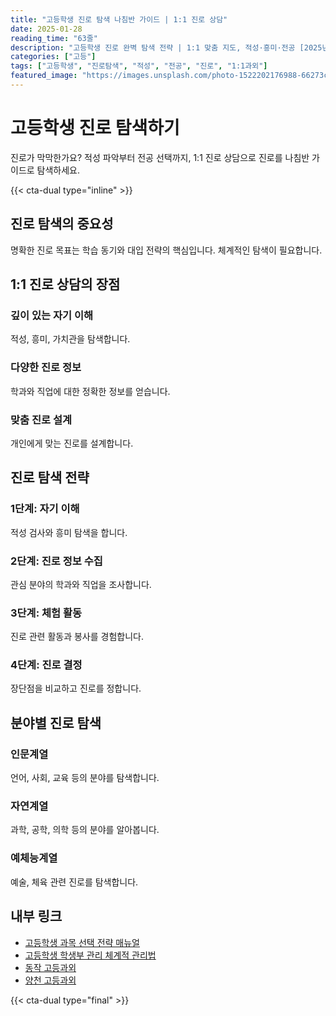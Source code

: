 ```yaml
---
title: "고등학생 진로 탐색 나침반 가이드 | 1:1 진로 상담"
date: 2025-01-28
reading_time: "63줄"
description: "고등학생 진로 완벽 탐색 전략 | 1:1 맞춤 지도, 적성·흥미·전공 [2025년]"
categories: ["고등"]
tags: ["고등학생", "진로탐색", "적성", "전공", "진로", "1:1과외"]
featured_image: "https://images.unsplash.com/photo-1522202176988-66273c2fd55f?w=1200&h=630&fit=crop"
---
```


# 고등학생 진로 탐색하기

진로가 막막한가요? 적성 파악부터 전공 선택까지, 1:1 진로 상담으로 진로를 나침반 가이드로 탐색하세요.

{{< cta-dual type="inline" >}}

## 진로 탐색의 중요성

명확한 진로 목표는 학습 동기와 대입 전략의 핵심입니다. 체계적인 탐색이 필요합니다.

## 1:1 진로 상담의 장점

### 깊이 있는 자기 이해
적성, 흥미, 가치관을 탐색합니다.

### 다양한 진로 정보
학과와 직업에 대한 정확한 정보를 얻습니다.

### 맞춤 진로 설계
개인에게 맞는 진로를 설계합니다.

## 진로 탐색 전략

### 1단계: 자기 이해
적성 검사와 흥미 탐색을 합니다.

### 2단계: 진로 정보 수집
관심 분야의 학과와 직업을 조사합니다.

### 3단계: 체험 활동
진로 관련 활동과 봉사를 경험합니다.

### 4단계: 진로 결정
장단점을 비교하고 진로를 정합니다.

## 분야별 진로 탐색

### 인문계열
언어, 사회, 교육 등의 분야를 탐색합니다.

### 자연계열
과학, 공학, 의학 등의 분야를 알아봅니다.

### 예체능계열
예술, 체육 관련 진로를 탐색합니다.

## 내부 링크
- [고등학생 과목 선택 전략 매뉴얼](../../high/high-subject-selection/)
- [고등학생 학생부 관리 체계적 관리법](../../high/high-student-record/)
- [동작 고등과외](../../local/dongjak-high/)
- [양천 고등과외](../../local/yangcheon-high/)

{{< cta-dual type="final" >}}
